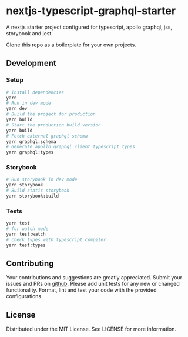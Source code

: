 # nextjs-typescript-graphql-starter

A nextjs starter project configured for typescript, apollo graphql, jss,
storybook and jest.

Clone this repo as a boilerplate for your own projects.

## Development

### Setup

```bash
# Install dependencies
yarn
# Run in dev mode
yarn dev
# Build the project for production
yarn build
# Start the production build version
yarn build
# Fetch external graphql schema
yarn graphql:schema
# Generate apollo graphql client typescript types
yarn graphql:types
```

### Storybook

```bash
# Run storybook in dev mode
yarn storybook
# Build static storybook
yarn storybook:build
```

### Tests

```bash
yarn test
# for watch mode
yarn test:watch
# check types with typescript compiler
yarn test:types
```

## Contributing

Your contributions and suggestions are greatly appreciated. Submit your issues
and PRs on
[github](https://github.com/trival/nextjs-typescript-graphql-starter). Please
add unit tests for any new or changed functionality. Format, lint and test your
code with the provided configurations.

## License

Distributed under the MIT License. See LICENSE for more information.

